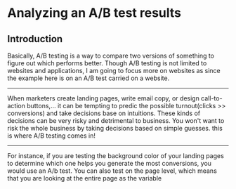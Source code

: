 # Analyzing an A/B test results
## Introduction
Basically, A/B testing is a way to compare two versions of something to figure out which performs better. Though A/B testing is not limited to websites and applications, I am going to focus more on websites as since the  example here is on an A/B test carried on a website.

----------------------------------------------------------------
When marketers create landing pages, write email copy, or design call-to-action buttons,... it can be tempting to predic the possible turnout(clicks >> conversions) and take decisions base on intuitions. These kinds of decisions can be very risky and detrimental to business. You won't want to risk the whole business by taking decisions based on simple guesses. this is where A/B testing comes in!

----------------------------------------------------------------
For instance, if you are testing the background color of your landing pages to determine which one helps you generate the most conversions, you would use an A/b test. You can also test on the page level, which means that you are looking at the entire page as the variable
